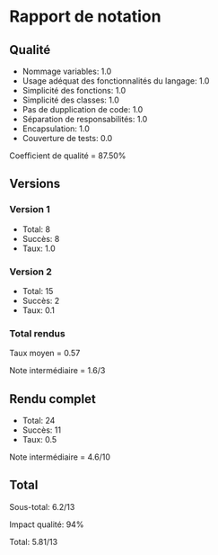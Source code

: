 # Rapport de notation

## Qualité

* Nommage variables: 1.0
* Usage adéquat des fonctionnalités du langage: 1.0
* Simplicité des fonctions: 1.0
* Simplicité des classes: 1.0
* Pas de dupplication de code: 1.0
* Séparation de responsabilités: 1.0
* Encapsulation: 1.0
* Couverture de tests: 0.0

Coefficient de qualité = 87.50%

## Versions

### Version 1

* Total: 8
* Succès: 8
* Taux: 1.0

### Version 2

* Total: 15
* Succès: 2
* Taux: 0.1

### Total rendus

Taux moyen = 0.57

Note intermédiaire = 1.6/3

## Rendu complet

* Total: 24
* Succès: 11
* Taux: 0.5

Note intermédiaire = 4.6/10

## Total 

Sous-total: 6.2/13

Impact qualité: 94%

Total: 5.81/13
